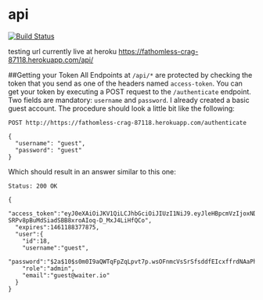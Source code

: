 # api

[![Build Status](https://travis-ci.org/waiterio/api.svg?branch=development)](https://travis-ci.org/waiterio/api)

testing url currently live at heroku
https://fathomless-crag-87118.herokuapp.com/api/


##Getting your Token
All Endpoints at `/api/*` are protected by checking the token that you send as one of the headers named `access-token`. You can get your token by executing a POST request to the `/authenticate` endpoint. Two fields are mandatory: `username` and `password`. I already created a basic guest account. The procedure should look a little bit like the following:

```
POST http://https://fathomless-crag-87118.herokuapp.com/authenticate

{
  "username": "guest",
  "password": "guest"
}
```

Which should result in an answer similar to this one:
```
Status: 200 OK

{
  "access_token":"eyJ0eXAiOiJKV1QiLCJhbGciOiJIUzI1NiJ9.eyJleHBpcmVzIjoxNDYxMTg4Mzc3ODc1LCJ1c2VybmFtZSI6ImpvbmFoIiwicm9sZSI6ImFkbWluIn0.daW-SRPv8pBuMdSiadSBB8xroAIoq-D_MxJ4LiHfQCo",
  "expires":1461188377875,
  "user":{
    "id":18,
    "username":"guest",
    "password":"$2a$10$s0m0I9aQWTqFpZqLpvt7p.wsOFnmcVsSrSfsddfEIcxffrdNAaPhfHvWNr2",
    "role":"admin",
    "email":"guest@waiter.io"
  }
}
```
